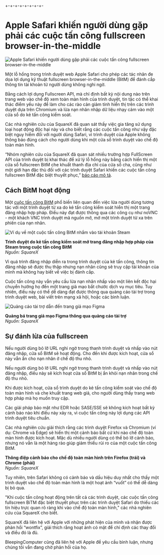 +-+-+-+-+-+-+-+-
# Apple Safari khiến người dùng gặp phải các cuộc tấn công fullscreen browser-in-the-middle

![Apple Safari khiến người dùng gặp phải các cuộc tấn công fullscreen browser-in-the-middle](https://www.bleepstatic.com/content/hl-images/2025/05/29/apple.jpg)

Một lỗ hổng trong trình duyệt web Apple Safari cho phép các tác nhân đe dọa lợi dụng kỹ thuật fullscreen browser-in-the-middle (BitM) để đánh cắp thông tin tài khoản từ người dùng không nghi ngờ.

Bằng cách lợi dụng Fullscreen API, mà chỉ định bất kỳ nội dung nào trên trang web vào chế độ xem toàn màn hình của trình duyệt, tin tặc có thể khai thác điểm yếu này để làm cho các rào cản giảm tính hiển thị trên các trình duyệt dựa trên Chromium và lừa nạn nhân nhập dữ liệu nhạy cảm vào một cửa sổ do kẻ tấn công kiểm soát.

Các nhà nghiên cứu của SquareX đã quan sát thấy việc gia tăng sử dụng loại hoạt động độc hại này và cho biết rằng các cuộc tấn công như vậy đặc biệt nguy hiểm đối với người dùng Safari, vì trình duyệt của Apple không thông báo đúng cách cho người dùng khi một cửa sổ trình duyệt vào chế độ toàn màn hình.

“Nhóm nghiên cứu của SquareX đã quan sát nhiều trường hợp FullScreen API của trình duyệt bị khai thác để xử lý lỗ hổng này bằng cách hiển thị một cửa sổ fullscreen BitM che khuất thanh địa chỉ của cửa sổ cha, cũng như một giới hạn đặc thù đối với các trình duyệt Safari khiến các cuộc tấn công fullscreen BitM đặc biệt thuyết phục,” [báo cáo mô tả](https://labs.sqrx.com/fullscreen-bitm-f2634a91e6a5).

## Cách BitM hoạt động

Một [cuộc tấn công BitM](https://www.bleepingcomputer.com/news/security/devious-phishing-method-bypasses-mfa-using-remote-access-software/) phổ biến liên quan đến việc lừa người dùng tương tác với một trình duyệt từ xa do kẻ tấn công kiểm soát hiển thị một trang đăng nhập hợp pháp. Điều này đạt được thông qua các công cụ như noVNC - một khách VNC trình duyệt mã nguồn mở, mở một trình duyệt từ xa trên phiên của nạn nhân.

![Ví dụ về một cuộc tấn công BitM nhắm vào tài khoản Steam](https://www.bleepstatic.com/images/news/u/1100723/BitM_example.webp)

**Trình duyệt do kẻ tấn công kiểm soát mở trang đăng nhập hợp pháp của Steam trong cuộc tấn công BitM**  
_Nguồn: SquareX_

Vì quá trình đăng nhập diễn ra trong trình duyệt của kẻ tấn công, thông tin đăng nhập sẽ được thu thập nhưng nạn nhân cũng sẽ truy cập tài khoản của mình mà không hay biết về việc bị đánh cắp.

Cuộc tấn công này vẫn yêu cầu lừa nạn nhân nhấp vào một liên kết độc hại chuyển hướng họ đến một trang giả mạo bắt chước dịch vụ mục tiêu. Tuy nhiên, điều này có thể dễ dàng đạt được thông qua quảng cáo tài trợ trong trình duyệt web, bài viết trên mạng xã hội, hoặc các bình luận.

![Quảng cáo tài trợ dẫn đến trang giả mạo Figma](https://www.bleepstatic.com/images/news/u/1100723/FakeAd_Figma.jpg)

**Quảng bá trang giả mạo Figma thông qua quảng cáo tài trợ**  
_Nguồn: SquareX_

## Sự đánh lừa của fullscreen

Nếu người dùng bỏ lỡ URL nghi ngờ trong thanh trình duyệt và nhấp vào nút đăng nhập, cửa sổ BitM sẽ hoạt động. Cho đến khi được kích hoạt, cửa sổ này vẫn ẩn cho nạn nhân ở chế độ thu nhỏ.

Nếu người dùng bỏ lỡ URL nghi ngờ trong thanh trình duyệt và nhấp vào nút đăng nhập, điều này sẽ kích hoạt cửa sổ BitM bị ẩn khỏi nạn nhân trong chế độ thu nhỏ.

Khi được kích hoạt, cửa sổ trình duyệt do kẻ tấn công kiểm soát vào chế độ toàn màn hình và che khuất trang web giả, cho người dùng thấy trang web hợp pháp mà họ muốn truy cập.

Các giải pháp bảo mật như EDR hoặc SASE/SSE sẽ không kích hoạt bất kỳ cảnh báo nào khi điều này xảy ra, vì cuộc tấn công này lợi dụng các API trình duyệt tiêu chuẩn.

Các nhà nghiên cứu giải thích rằng các trình duyệt Firefox và Chromium (ví dụ: Chrome và Edge) sẽ hiển thị một cảnh báo bất cứ khi nào chế độ toàn màn hình được kích hoạt. Mặc dù nhiều người dùng có thể bỏ lỡ cảnh báo, nhưng nó vẫn là một hàng rào giúp giảm thiểu rủi ro của một cuộc tấn công BitM.

**Thông điệp cảnh báo cho chế độ toàn màn hình trên Firefox (trái) và Chrome (phải)**  
_Nguồn: SquareX_

Tuy nhiên, trên Safari không có cảnh báo và dấu hiệu duy nhất cho thấy một trình duyệt vào chế độ toàn màn hình là một hoạt ảnh “vuốt” có thể dễ dàng bị bỏ qua.

"Khi cuộc tấn công hoạt động trên tất cả các trình duyệt, các cuộc tấn công fullscreen BiTM đặc biệt thuyết phục trên các trình duyệt Safari do thiếu các tín hiệu trực quan rõ ràng khi vào chế độ toàn màn hình," các nhà nghiên cứu của SquareX cho biết.

SquareX đã liên hệ với Apple với những phát hiện của mình và nhận được phản hồi “wontfix”, giải thích rằng hoạt ảnh có mặt để chỉ định các thay đổi và điều đó là đủ.

BleepingComputer cũng đã liên hệ với Apple để yêu cầu bình luận, nhưng chúng tôi vẫn đang chờ phản hồi của họ.